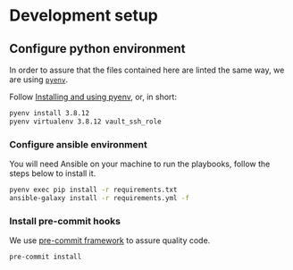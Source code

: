 # Development setup

## Configure python environment

In order to assure that the files contained here are linted the same way, we are using [`pyenv`](https://github.com/pyenv/pyenv).

Follow [Installing and using pyenv](https://github.com/coopdevs/handbook/wiki/Installing-and-using-pyenv), or, in short:

```sh
pyenv install 3.8.12
pyenv virtualenv 3.8.12 vault_ssh_role
```

### Configure ansible environment

You will need Ansible on your machine to run the playbooks, follow the steps below to install it.

```sh
pyenv exec pip install -r requirements.txt
ansible-galaxy install -r requirements.yml -f
```

### Install pre-commit hooks

We use [pre-commit framework](https://pre-commit.com/) to assure quality code.

```sh
pre-commit install
```
